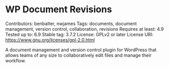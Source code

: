# WP Document Revisions

Contributors: benbalter, nwjames
Tags: documents, document management, version control, collaboration, revisions
Requires at least: 4.9
Tested up to: 6.9
Stable tag: 3.7.2
License: GPLv2 or later
License URI: https://www.gnu.org/licenses/gpl-2.0.html

A document management and version control plugin for WordPress that allows teams of any size to collaboratively edit files and manage their workflow.
